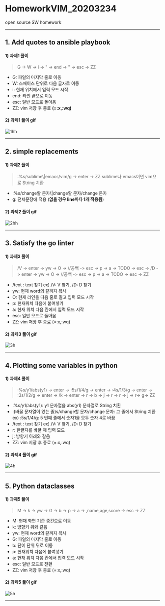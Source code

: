 # HomeworkVIM_20203234
open source SW homework


----
## 1. Add quotes to ansible playbook
#### 1) 과제1 풀이
> G -> W -> i -> " -> end -> " -> esc -> ZZ
* G: 파일의 마지막 줄로 이동
* W: 스페이스 단위로 다음 글자로 이동
* i: 현재 위치에서 입력 모드 시작
* end: 라인 끝으로 이동
* esc: 일반 모드로 돌아옴
* ZZ: vim 저장 후 종료 **(=:x,:wq)**


#### 2) 과제1 풀이 gif
![1hh](https://user-images.githubusercontent.com/94359749/144551133-0bd64b48-8d9e-4f23-ad4b-f6258e8c92e2.gif)


----
## 2. simple replacements
#### 1) 과제2 풀이
> :%s/sublime\\|emacs/vim/g -> enter -> ZZ
> sublime나 emacs이면 vim으로 String 치환
* :%s/change할 문자\\|change할 문자/change 문자
* g: 전체문장에 적용 (**없을 경우 line마다 1개 적용됨**)


#### 2) 과제2 풀이 gif
![2hh](https://user-images.githubusercontent.com/94359749/144551199-2456b3bf-3b73-4aad-83e1-46d80310a6e6.gif)


----
## 3. Satisfy the go linter
#### 1) 과제3 풀이
> /V -> enter -> yw -> O -> //공백 -> esc -> p -> a -> TODO -> esc -> /D -> enter -> yw -> O -> //공백 -> esc -> p -> a -> TODO -> esc -> ZZ
* /text : text 찾기 ex) /V: V 찾기, /D: D 찾기
* yw: 현재 word의 끝까지 복사
* O: 현재 라인을 다음 줄로 밀고 입력 모드 시작
* p: 현재위치 다음에 붙여넣기
* a: 현재 위치 다음 칸에서 입력 모드 시작
* esc: 일반 모드로 돌아옴
* ZZ: vim 저장 후 종료 (=:x,:wq)


#### 2) 과제3 풀이 gif
![3h](https://user-images.githubusercontent.com/94359749/144548786-b305fe94-fbd8-4f54-91ac-1c2d20fc10d5.gif)


----
## 4. Plotting some variables in python
#### 1) 과제4 풀이
> :%s/y1/abs(y1) -> enter -> :5s/1/4/g -> enter -> :4s/1/3/g -> enter -> :3s/1/2/g -> enter -> /k -> enter -> r -> b -> j -> r -> r -> j -> r-> g-> ZZ
* :%s/y1/abs(y1): y1 문자열을 abs(y1) 문자열로 String 치환
* :(바꿀 문자열이 있는 줄)s/change할 문자/change 문자: 그 줄에서 String 치환 ex) :5s/1/4/g: 5 번째 줄에서 숫자1을 모두 숫자 4로 바꿈
* /text : text 찾기 ex) /V: V 찾기, /D: D 찾기
* r: 한글자를 바꿀 때 입력 모드
* j: 방향키 아래와 같음
* ZZ: vim 저장 후 종료 (=:x,:wq)


#### 2) 과제4 풀이 gif
![4h](https://user-images.githubusercontent.com/94359749/144548894-92de116d-1cac-46b4-9732-8c10ad32bda3.gif)


----
## 5. Python dataclasses
#### 1) 과제5 풀이
> M -> k -> yw -> G -> b -> p -> a -> ,name,age,score -> esc -> ZZ
* M: 현재 화면 기준 중간으로 이동
* k: 방향키 위와 같음
* yw: 현재 word의 끝까지 복사
* G: 파일의 마지막 줄로 이동
* b: 단어 단위 뒤로 이동
* p: 현재위치 다음에 붙여넣기
* a: 현재 위치 다음 칸에서 입력 모드 시작
* esc: 일반 모드로 전환
* ZZ: vim 저장 후 종료 (=:x,:wq)


#### 2) 과제5 풀이 gif
![5h](https://user-images.githubusercontent.com/94359749/144548994-3dd0620f-6ff3-424d-b676-d6d98362139f.gif)


---

